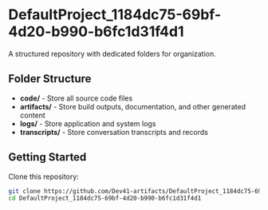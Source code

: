 # DefaultProject_1184dc75-69bf-4d20-b990-b6fc1d31f4d1
A structured repository with dedicated folders for organization.

## Folder Structure

- **code/** - Store all source code files
- **artifacts/** - Store build outputs, documentation, and other generated content
- **logs/** - Store application and system logs
- **transcripts/** - Store conversation transcripts and records

## Getting Started

Clone this repository:
```bash
git clone https://github.com/Dev41-artifacts/DefaultProject_1184dc75-69bf-4d20-b990-b6fc1d31f4d1
cd DefaultProject_1184dc75-69bf-4d20-b990-b6fc1d31f4d1
```
